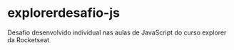 # explorerdesafio-js
Desafio desenvolvido individual nas aulas de JavaScript do curso explorer da Rocketseat
